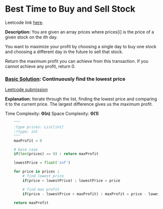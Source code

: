 # Best Time to Buy and Sell Stock

Leetcode link [here](https://leetcode.com/problems/best-time-to-buy-and-sell-stock/).

**Description:** You are given an array prices where prices[i] is the price of a given stock on the ith day.

You want to maximize your profit by choosing a single day to buy one stock and choosing a different day in the future to sell that stock.

Return the maximum profit you can achieve from this transaction. If you cannot achieve any profit, return 0.

### [Basic Solution](/arrays/bestTimeToBuyAndSellStock/solution.py): Continuously find the lowest price

[Leetcode submission](https://leetcode.com/problems/best-time-to-buy-and-sell-stock/submissions/962998392/)

**Explanation:** Iterate through the list, finding the lowest price and comparing it to the current price. The largest difference gives us the maximum profit.

Time Complexity: **Θ(n)**
Space Complexity: **Θ(1)**

```python
    """
    :type prices: List[int]
    :rtype: int
    """
    maxProfit = 0

    # base case
    if(len(prices) == 0) : return maxProfit

    lowestPrice = float('inf')

    for price in prices :
        # find lowest price
        if(price < lowestPrice) : lowestPrice = price

        # find max profit
        if(price - lowestPrice > maxProfit) : maxProfit = price - lowestPrice

    return maxProfit
```
